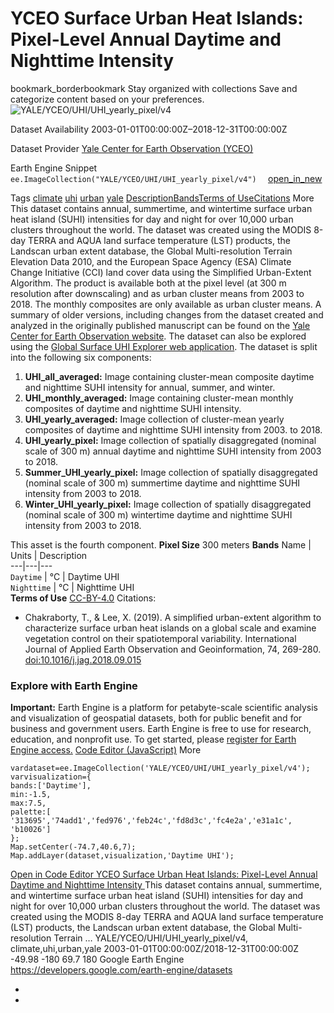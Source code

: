  
#  YCEO Surface Urban Heat Islands: Pixel-Level Annual Daytime and Nighttime Intensity 
bookmark_borderbookmark Stay organized with collections  Save and categorize content based on your preferences.
![YALE/YCEO/UHI/UHI_yearly_pixel/v4](https://developers.google.com/earth-engine/datasets/images/YALE/YALE_YCEO_UHI_UHI_yearly_pixel_v4_sample.png) 

Dataset Availability
    2003-01-01T00:00:00Z–2018-12-31T00:00:00Z 

Dataset Provider
     [ Yale Center for Earth Observation (YCEO) ](https://yceo.yale.edu/research/global-surface-uhi-explorer) 

Earth Engine Snippet
     `    ee.ImageCollection("YALE/YCEO/UHI/UHI_yearly_pixel/v4")   ` [ open_in_new ](https://code.earthengine.google.com/?scriptPath=Examples:Datasets/YALE/YALE_YCEO_UHI_UHI_yearly_pixel_v4) 

Tags
     [climate](https://developers.google.com/earth-engine/datasets/tags/climate) [uhi](https://developers.google.com/earth-engine/datasets/tags/uhi) [urban](https://developers.google.com/earth-engine/datasets/tags/urban) [yale](https://developers.google.com/earth-engine/datasets/tags/yale)
[Description](https://developers.google.com/earth-engine/datasets/catalog/YALE_YCEO_UHI_UHI_yearly_pixel_v4#description)[Bands](https://developers.google.com/earth-engine/datasets/catalog/YALE_YCEO_UHI_UHI_yearly_pixel_v4#bands)[Terms of Use](https://developers.google.com/earth-engine/datasets/catalog/YALE_YCEO_UHI_UHI_yearly_pixel_v4#terms-of-use)[Citations](https://developers.google.com/earth-engine/datasets/catalog/YALE_YCEO_UHI_UHI_yearly_pixel_v4#citations) More
This dataset contains annual, summertime, and wintertime surface urban heat island (SUHI) intensities for day and night for over 10,000 urban clusters throughout the world. The dataset was created using the MODIS 8-day TERRA and AQUA land surface temperature (LST) products, the Landscan urban extent database, the Global Multi-resolution Terrain Elevation Data 2010, and the European Space Agency (ESA) Climate Change Initiative (CCI) land cover data using the Simplified Urban-Extent Algorithm. The product is available both at the pixel level (at 300 m resolution after downscaling) and as urban cluster means from 2003 to 2018. The monthly composites are only available as urban cluster means.
A summary of older versions, including changes from the dataset created and analyzed in the originally published manuscript can be found on the [Yale Center for Earth Observation website](https://yceo.yale.edu/research/global-surface-uhi-explorer). The dataset can also be explored using the [Global Surface UHI Explorer web application](https://yceo.users.earthengine.app/view/uhimap).
The dataset is split into the following six components:
  1. **UHI_all_averaged:** Image containing cluster-mean composite daytime and nighttime SUHI intensity for annual, summer, and winter.
  2. **UHI_monthly_averaged:** Image containing cluster-mean monthly composites of daytime and nighttime SUHI intensity.
  3. **UHI_yearly_averaged:** Image collection of cluster-mean yearly composites of daytime and nighttime SUHI intensity from 2003. to 2018.
  4. **UHI_yearly_pixel:** Image collection of spatially disaggregated (nominal scale of 300 m) annual daytime and nighttime SUHI intensity from 2003 to 2018.
  5. **Summer_UHI_yearly_pixel:** Image collection of spatially disaggregated (nominal scale of 300 m) summertime daytime and nighttime SUHI intensity from 2003 to 2018.
  6. **Winter_UHI_yearly_pixel:** Image collection of spatially disaggregated (nominal scale of 300 m) wintertime daytime and nighttime SUHI intensity from 2003 to 2018.


This asset is the fourth component.
**Pixel Size** 300 meters 
**Bands**
Name | Units | Description  
---|---|---  
`Daytime` | °C | Daytime UHI  
`Nighttime` | °C | Nighttime UHI  
**Terms of Use**
[CC-BY-4.0](https://spdx.org/licenses/CC-BY-4.0.html)
Citations:
  * Chakraborty, T., & Lee, X. (2019). A simplified urban-extent algorithm to characterize surface urban heat islands on a global scale and examine vegetation control on their spatiotemporal variability. International Journal of Applied Earth Observation and Geoinformation, 74, 269-280. [doi:10.1016/j.jag.2018.09.015](https://doi.org/10.1016/j.jag.2018.09.015)


### Explore with Earth Engine
**Important:** Earth Engine is a platform for petabyte-scale scientific analysis and visualization of geospatial datasets, both for public benefit and for business and government users. Earth Engine is free to use for research, education, and nonprofit use. To get started, please [register for Earth Engine access.](https://console.cloud.google.com/earth-engine)
[Code Editor (JavaScript)](https://developers.google.com/earth-engine/datasets/catalog/YALE_YCEO_UHI_UHI_yearly_pixel_v4#code-editor-javascript-sample) More
```
vardataset=ee.ImageCollection('YALE/YCEO/UHI/UHI_yearly_pixel/v4');
varvisualization={
bands:['Daytime'],
min:-1.5,
max:7.5,
palette:[
'313695','74add1','fed976','feb24c','fd8d3c','fc4e2a','e31a1c',
'b10026']
};
Map.setCenter(-74.7,40.6,7);
Map.addLayer(dataset,visualization,'Daytime UHI');
```
[ Open in Code Editor ](https://code.earthengine.google.com/?scriptPath=Examples:Datasets/YALE/YALE_YCEO_UHI_UHI_yearly_pixel_v4)
[ YCEO Surface Urban Heat Islands: Pixel-Level Annual Daytime and Nighttime Intensity ](https://developers.google.com/earth-engine/datasets/catalog/YALE_YCEO_UHI_UHI_yearly_pixel_v4)
This dataset contains annual, summertime, and wintertime surface urban heat island (SUHI) intensities for day and night for over 10,000 urban clusters throughout the world. The dataset was created using the MODIS 8-day TERRA and AQUA land surface temperature (LST) products, the Landscan urban extent database, the Global Multi-resolution Terrain …
YALE/YCEO/UHI/UHI_yearly_pixel/v4, climate,uhi,urban,yale 
2003-01-01T00:00:00Z/2018-12-31T00:00:00Z
-49.98 -180 69.7 180 
Google Earth Engine
https://developers.google.com/earth-engine/datasets
  * [ ](https://doi.org/https://yceo.yale.edu/research/global-surface-uhi-explorer)
  * [ ](https://doi.org/https://developers.google.com/earth-engine/datasets/catalog/YALE_YCEO_UHI_UHI_yearly_pixel_v4)



